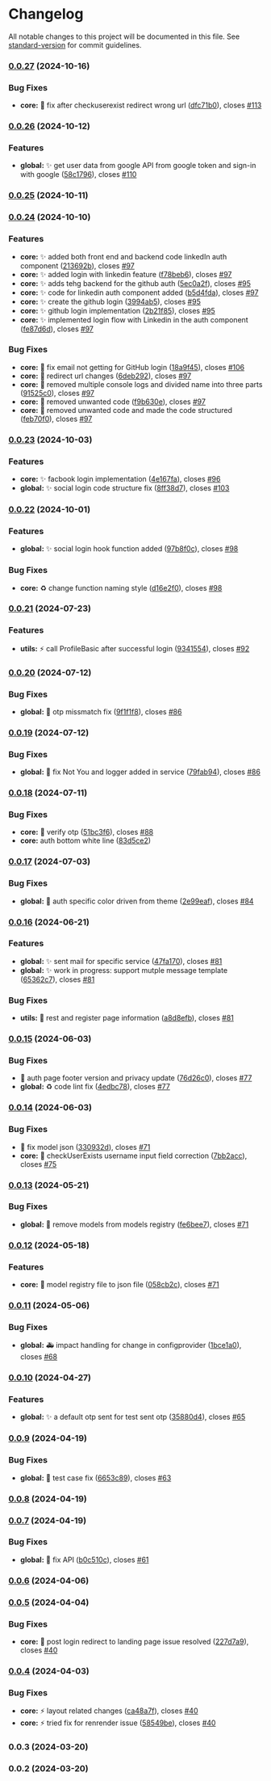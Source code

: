 # Changelog

All notable changes to this project will be documented in this file. See [standard-version](https://github.com/conventional-changelog/standard-version) for commit guidelines.

### [0.0.27](https://https//github.com/wrappid/wrappid-module/compare/v0.0.26...v0.0.27) (2024-10-16)


### Bug Fixes

* **core:** :bug: fix after checkuserexist redirect wrong url ([dfc71b0](https://https//github.com/wrappid/wrappid-module/commit/dfc71b05f991795ef79aad09bf922d58eb13be86)), closes [#113](https://https//github.com/wrappid/wrappid-module/issues/113)

### [0.0.26](https://https//github.com/wrappid/wrappid-module/compare/v0.0.25...v0.0.26) (2024-10-12)


### Features

* **global:** :sparkles: get user data from google API from google token and sign-in with google ([58c1796](https://https//github.com/wrappid/wrappid-module/commit/58c1796fe14809ea283c9a7c4d2f19a1f968ed5b)), closes [#110](https://https//github.com/wrappid/wrappid-module/issues/110)

### [0.0.25](https://https//github.com/wrappid/wrappid-module/compare/v0.0.24...v0.0.25) (2024-10-11)

### [0.0.24](https://https//github.com/wrappid/wrappid-module/compare/v0.0.23...v0.0.24) (2024-10-10)


### Features

* **core:** :sparkles: added both front end and backend code linkedIn auth component ([213692b](https://https//github.com/wrappid/wrappid-module/commit/213692bf81f2de976b7547a4ce0af23963b862a6)), closes [#97](https://https//github.com/wrappid/wrappid-module/issues/97)
* **core:** :sparkles: added login with linkedin feature ([f78beb6](https://https//github.com/wrappid/wrappid-module/commit/f78beb6ce052de026c90b12b5cd60b91801f97c9)), closes [#97](https://https//github.com/wrappid/wrappid-module/issues/97)
* **core:** :sparkles: adds tehg backend for the github auth ([5ec0a2f](https://https//github.com/wrappid/wrappid-module/commit/5ec0a2fb2212f929a373812e27a4e64ea378ceba)), closes [#95](https://https//github.com/wrappid/wrappid-module/issues/95)
* **core:** :sparkles: code for linkedin auth component added ([b5d4fda](https://https//github.com/wrappid/wrappid-module/commit/b5d4fda3e69d9795a58b6c57cad7e093fbe18abe)), closes [#97](https://https//github.com/wrappid/wrappid-module/issues/97)
* **core:** :sparkles: create the github login ([3994ab5](https://https//github.com/wrappid/wrappid-module/commit/3994ab5d2231594874c6f69fdc7e64d777baecce)), closes [#95](https://https//github.com/wrappid/wrappid-module/issues/95)
* **core:** :sparkles: github login implementation ([2b21f85](https://https//github.com/wrappid/wrappid-module/commit/2b21f857f8d6f7edd2b7853d1a4c21dd28e4bcd8)), closes [#95](https://https//github.com/wrappid/wrappid-module/issues/95)
* **core:** :sparkles: implemented login flow with Linkedin in the auth component ([fe87d6d](https://https//github.com/wrappid/wrappid-module/commit/fe87d6d426061f24e483b8d4d99ed65d5d3ba2e1)), closes [#97](https://https//github.com/wrappid/wrappid-module/issues/97)


### Bug Fixes

* **core:** :bug: fix email not getting for GitHub login ([18a9f45](https://https//github.com/wrappid/wrappid-module/commit/18a9f452e4c142754b1529ab16486d4e9257cd4f)), closes [#106](https://https//github.com/wrappid/wrappid-module/issues/106)
* **core:** :bug: redirect url changes ([6deb292](https://https//github.com/wrappid/wrappid-module/commit/6deb2927ea2358f3baa6587ad3bf4f0f4be38349)), closes [#97](https://https//github.com/wrappid/wrappid-module/issues/97)
* **core:** :bug: removed multiple console logs and divided name into three parts ([91525c0](https://https//github.com/wrappid/wrappid-module/commit/91525c0652c5c6c6957d5cd8945a2b2d997bdd17)), closes [#97](https://https//github.com/wrappid/wrappid-module/issues/97)
* **core:** :bug: removed unwanted code ([f9b630e](https://https//github.com/wrappid/wrappid-module/commit/f9b630e59a2bf0c6ab05626286dc004f9c5aeeab)), closes [#97](https://https//github.com/wrappid/wrappid-module/issues/97)
* **core:** :bug: removed unwanted code and made the code structured ([feb70f0](https://https//github.com/wrappid/wrappid-module/commit/feb70f09ace22837bb83454288f527fc341a836c)), closes [#97](https://https//github.com/wrappid/wrappid-module/issues/97)

### [0.0.23](https://https//github.com/wrappid/wrappid-module/compare/v0.0.22...v0.0.23) (2024-10-03)


### Features

* **core:** :sparkles: facbook login implementation ([4e167fa](https://https//github.com/wrappid/wrappid-module/commit/4e167fa987706b3b95aaa8d56bb38cea0c87aebd)), closes [#96](https://https//github.com/wrappid/wrappid-module/issues/96)
* **global:** :sparkles: social login code structure fix ([8ff38d7](https://https//github.com/wrappid/wrappid-module/commit/8ff38d7832b6f4ce30481a518073f2a8da831365)), closes [#103](https://https//github.com/wrappid/wrappid-module/issues/103)

### [0.0.22](https://https//github.com/wrappid/wrappid-module/compare/v0.0.21...v0.0.22) (2024-10-01)


### Features

* **global:** :sparkles: social login hook function added ([97b8f0c](https://https//github.com/wrappid/wrappid-module/commit/97b8f0c4c190b80fcceba71bc3793ae280b4f3dd)), closes [#98](https://https//github.com/wrappid/wrappid-module/issues/98)


### Bug Fixes

* **core:** :recycle: change function naming style ([d16e2f0](https://https//github.com/wrappid/wrappid-module/commit/d16e2f0a77ce94cbce932ddff4bc39ab2cfbb042)), closes [#98](https://https//github.com/wrappid/wrappid-module/issues/98)

### [0.0.21](https://https//github.com/wrappid/wrappid-module/compare/v0.0.20...v0.0.21) (2024-07-23)


### Features

* **utils:** :zap: call ProfileBasic after successful login ([9341554](https://https//github.com/wrappid/wrappid-module/commit/93415542135090b4a8ed5e09526b6d9d3834918d)), closes [#92](https://https//github.com/wrappid/wrappid-module/issues/92)

### [0.0.20](https://https//github.com/wrappid/wrappid-module/compare/v0.0.19...v0.0.20) (2024-07-12)


### Bug Fixes

* **global:** :bug: otp missmatch fix ([9f1f1f8](https://https//github.com/wrappid/wrappid-module/commit/9f1f1f8c13784a993f24b27be0ca9ace0cf57de5)), closes [#86](https://https//github.com/wrappid/wrappid-module/issues/86)

### [0.0.19](https://https//github.com/wrappid/wrappid-module/compare/v0.0.18...v0.0.19) (2024-07-12)


### Bug Fixes

* **global:** :bug: fix Not You and logger added in service ([79fab94](https://https//github.com/wrappid/wrappid-module/commit/79fab9465552329597c99f0b703443c9895b7daa)), closes [#86](https://https//github.com/wrappid/wrappid-module/issues/86)

### [0.0.18](https://https//github.com/wrappid/wrappid-module/compare/v0.0.17...v0.0.18) (2024-07-11)


### Bug Fixes

* **core:** :bug: verify otp ([51bc3f6](https://https//github.com/wrappid/wrappid-module/commit/51bc3f669378f70730f3fd4fbea6d8ba57caa514)), closes [#88](https://https//github.com/wrappid/wrappid-module/issues/88)
* **core:** auth bottom white line ([83d5ce2](https://https//github.com/wrappid/wrappid-module/commit/83d5ce207c3fdc196a861a1c7943e9db786945db))

### [0.0.17](https://https//github.com/wrappid/wrappid-module/compare/v0.0.16...v0.0.17) (2024-07-03)


### Bug Fixes

* **global:** :lipstick: auth specific color driven from theme ([2e99eaf](https://https//github.com/wrappid/wrappid-module/commit/2e99eaf1730b89d6e3b97c2f15bdefe285d328c2)), closes [#84](https://https//github.com/wrappid/wrappid-module/issues/84)

### [0.0.16](https://https//github.com/wrappid/wrappid-module/compare/v0.0.15...v0.0.16) (2024-06-21)


### Features

* **global:** :sparkles: sent mail for specific service ([47fa170](https://https//github.com/wrappid/wrappid-module/commit/47fa170b9aaac815dff0b5fbcc84d24a6a7ae946)), closes [#81](https://https//github.com/wrappid/wrappid-module/issues/81)
* **global:** :sparkles: work in progress: support mutple message template ([65362c7](https://https//github.com/wrappid/wrappid-module/commit/65362c769e76fee92fe10dea7576fd17b9cd68f4)), closes [#81](https://https//github.com/wrappid/wrappid-module/issues/81)


### Bug Fixes

* **utils:** :bug: rest and register page information ([a8d8efb](https://https//github.com/wrappid/wrappid-module/commit/a8d8efb327695f93d21b4276b9d73c8b995beccf)), closes [#81](https://https//github.com/wrappid/wrappid-module/issues/81)

### [0.0.15](https://https//github.com/wrappid/wrappid-module/compare/v0.0.14...v0.0.15) (2024-06-03)


### Bug Fixes

* :bug: auth page footer version and privacy update ([76d26c0](https://https//github.com/wrappid/wrappid-module/commit/76d26c073d5e03866fbc26d7da2f15105f3fced7)), closes [#77](https://https//github.com/wrappid/wrappid-module/issues/77)
* **global:** :recycle: code lint fix ([4edbc78](https://https//github.com/wrappid/wrappid-module/commit/4edbc7874dbbcca6b238da945e3c1b256a8c9dbe)), closes [#77](https://https//github.com/wrappid/wrappid-module/issues/77)

### [0.0.14](https://https//github.com/wrappid/wrappid-module/compare/v0.0.13...v0.0.14) (2024-06-03)


### Bug Fixes

* :bug: fix model json ([330932d](https://https//github.com/wrappid/wrappid-module/commit/330932d0e8411f3c6da79f4d3ed05a616452417c)), closes [#71](https://https//github.com/wrappid/wrappid-module/issues/71)
* **core:** :bug: checkUserExists username input field correction ([7bb2acc](https://https//github.com/wrappid/wrappid-module/commit/7bb2acce937f86d74eb28d4d2c7a1fb63b9cd712)), closes [#75](https://https//github.com/wrappid/wrappid-module/issues/75)

### [0.0.13](https://https//github.com/wrappid/wrappid-module/compare/v0.0.12...v0.0.13) (2024-05-21)


### Bug Fixes

* **global:** :bug: remove models from models registry ([fe6bee7](https://https//github.com/wrappid/wrappid-module/commit/fe6bee7d60c2b784e26355bad3275a53e6ffad88)), closes [#71](https://https//github.com/wrappid/wrappid-module/issues/71)

### [0.0.12](https://https//github.com/wrappid/wrappid-module/compare/v0.0.11...v0.0.12) (2024-05-18)


### Features

* **core:** :wrench: model registry file to json file ([058cb2c](https://https//github.com/wrappid/wrappid-module/commit/058cb2c198f48960f69e0c7c9dce215b2af91727)), closes [#71](https://https//github.com/wrappid/wrappid-module/issues/71)

### [0.0.11](https://https//github.com/wrappid/wrappid-module/compare/v0.0.10...v0.0.11) (2024-05-06)


### Bug Fixes

* **global:** :ambulance: impact handling for change in configprovider ([1bce1a0](https://https//github.com/wrappid/wrappid-module/commit/1bce1a01d99a3a4db7b3edf1003f2a7cda0fbe46)), closes [#68](https://https//github.com/wrappid/wrappid-module/issues/68)

### [0.0.10](https://https//github.com/wrappid/wrappid-module/compare/v0.0.9...v0.0.10) (2024-04-27)


### Features

* **global:** :sparkles: a default otp sent for test sent otp ([35880d4](https://https//github.com/wrappid/wrappid-module/commit/35880d411afe30ddcf230051bc621ccdd6d7754d)), closes [#65](https://https//github.com/wrappid/wrappid-module/issues/65)

### [0.0.9](https://https//github.com/wrappid/wrappid-module/compare/v0.0.8...v0.0.9) (2024-04-19)


### Bug Fixes

* **global:** :bug: test case fix ([6653c89](https://https//github.com/wrappid/wrappid-module/commit/6653c898d13603eafbf88bb4c86a54bc0976703b)), closes [#63](https://https//github.com/wrappid/wrappid-module/issues/63)

### [0.0.8](https://https//github.com/wrappid/wrappid-module/compare/v0.0.7...v0.0.8) (2024-04-19)

### [0.0.7](https://https//github.com/wrappid/wrappid-module/compare/v0.0.6...v0.0.7) (2024-04-19)


### Bug Fixes

* **global:** :bug: fix API ([b0c510c](https://https//github.com/wrappid/wrappid-module/commit/b0c510c8f9a415448a10315b6f1d63884a07bc04)), closes [#61](https://https//github.com/wrappid/wrappid-module/issues/61)

### [0.0.6](https://https//github.com/wrappid/wrappid-module/compare/v0.0.5...v0.0.6) (2024-04-06)

### [0.0.5](https://https//github.com/wrappid/wrappid-module/compare/v0.0.4...v0.0.5) (2024-04-04)


### Bug Fixes

* **core:** :bug: post login redirect to landing page issue resolved ([227d7a9](https://https//github.com/wrappid/wrappid-module/commit/227d7a905c48376cf8dbdfb3bc6eafc99a404274)), closes [#40](https://https//github.com/wrappid/wrappid-module/issues/40)

### [0.0.4](https://https//github.com/wrappid/wrappid-module/compare/v0.0.3...v0.0.4) (2024-04-03)


### Bug Fixes

* **core:** :zap: layout related changes ([ca48a7f](https://https//github.com/wrappid/wrappid-module/commit/ca48a7f42834ccd086e02154876eb9de761bdd39)), closes [#40](https://https//github.com/wrappid/wrappid-module/issues/40)
* **core:** :zap: tried fix for renrender issue ([58549be](https://https//github.com/wrappid/wrappid-module/commit/58549be5f4b54107bdc08040abb2e6d1da3171ee)), closes [#40](https://https//github.com/wrappid/wrappid-module/issues/40)

### 0.0.3 (2024-03-20)

### 0.0.2 (2024-03-20)
